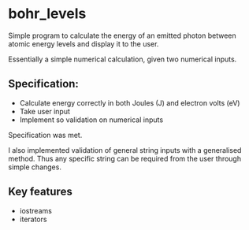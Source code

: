 # bohr_levels

Simple program to calculate the energy of an emitted photon between atomic energy levels and display it to the user.

Essentially a simple numerical calculation, given two numerical inputs.

## Specification:
  - Calculate energy correctly in both Joules (J) and electron volts (eV)
  - Take user input
  - Implement so validation on numerical inputs

Specification was met.

I also implemented validation of general string inputs with a generalised method. Thus any specific string can be required from the user through simple changes.

## Key features
  - iostreams
  - iterators
